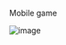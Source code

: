 Mobile game

![image](https://github.com/denisPavlenko7610/AnimalsEscape/assets/13468920/4410a926-2e2b-4f02-a2f8-b21cd7a19446)
